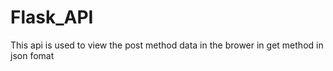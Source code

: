 # Flask_API
This api is used to view the post method data in the brower in get method in json fomat
